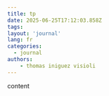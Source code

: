 ```yaml
---
title: tp
date: 2025-06-25T17:12:03.858Z
tags:
layout: 'journal'
lang: fr
categories: 
  - journal
authors:
    - thomas iniguez visioli
---
```

content 